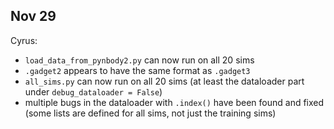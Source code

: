 

## Nov 29
Cyrus:
- `load_data_from_pynbody2.py` can now run on all 20 sims
- `.gadget2` appears to have the same format as `.gadget3`
- `all_sims.py` can now run on all 20 sims (at least the dataloader part under `debug_dataloader = False`)
- multiple bugs in the dataloader with `.index()` have been found and fixed (some lists are defined for all sims, 
not just the training sims)
